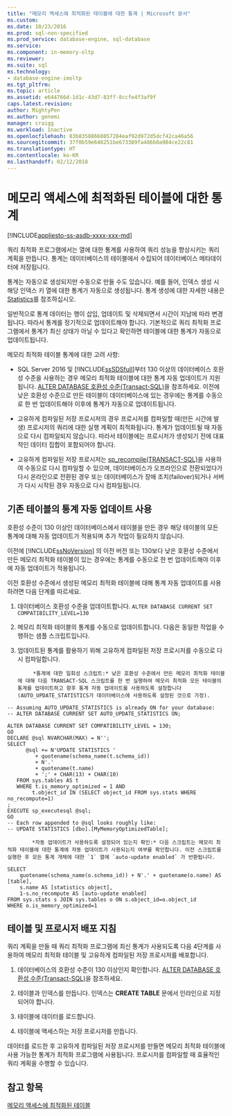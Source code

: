 ```yaml
---
title: "메모리 액세스에 최적화된 테이블에 대한 통계 | Microsoft 문서"
ms.custom: 
ms.date: 10/23/2016
ms.prod: sql-non-specified
ms.prod_service: database-engine, sql-database
ms.service: 
ms.component: in-memory-oltp
ms.reviewer: 
ms.suite: sql
ms.technology:
- database-engine-imoltp
ms.tgt_pltfrm: 
ms.topic: article
ms.assetid: e644766d-1d1c-43d7-83ff-8ccfe4f3af9f
caps.latest.revision: 
author: MightyPen
ms.author: genemi
manager: craigg
ms.workload: Inactive
ms.openlocfilehash: 83b83588668057284eaf92d972d5dcf42ca46a56
ms.sourcegitcommit: 37f0b59e648251be673389fa486b0a984ce22c81
ms.translationtype: HT
ms.contentlocale: ko-KR
ms.lasthandoff: 02/12/2018
---
```

# <a name="statistics-for-memory-optimized-tables"></a>메모리 액세스에 최적화된 테이블에 대한 통계
[!INCLUDE[appliesto-ss-asdb-xxxx-xxx-md](../../includes/appliesto-ss-asdb-xxxx-xxx-md.md)]

  쿼리 최적화 프로그램에서는 열에 대한 통계를 사용하여 쿼리 성능을 향상시키는 쿼리 계획을 만듭니다. 통계는 데이터베이스의 테이블에서 수집되어 데이터베이스 메타데이터에 저장됩니다.  
  
 통계는 자동으로 생성되지만 수동으로 만들 수도 있습니다. 예를 들어, 인덱스 생성 시 해당 인덱스 키 열에 대한 통계가 자동으로 생성됩니다. 통계 생성에 대한 자세한 내용은 [Statistics](../../relational-databases/statistics/statistics.md)를 참조하십시오.  
  
 일반적으로 통계 데이터는 행이 삽입, 업데이트 및 삭제되면서 시간이 지남에 따라 변경됩니다. 따라서 통계를 정기적으로 업데이트해야 합니다. 기본적으로 쿼리 최적화 프로그램에서 통계가 최신 상태가 아닐 수 있다고 확인하면 테이블에 대한 통계가 자동으로 업데이트됩니다.  
  
 메모리 최적화 테이블 통계에 대한 고려 사항:  
  
-   SQL Server 2016 및 [!INCLUDE[ssSDSfull](../../includes/sssdsfull-md.md)]부터 130 이상의 데이터베이스 호환성 수준을 사용하는 경우 메모리 최적화 테이블에 대한 통계 자동 업데이트가 지원됩니다. [ALTER DATABASE 호환성 수준(Transact-SQL)](../../t-sql/statements/alter-database-transact-sql-compatibility-level.md)을 참조하세요. 이전에 낮은 호환성 수준으로 만든 테이블이 데이터베이스에 있는 경우에는 통계를 수동으로 한 번 업데이트해야 이후에 통계가 자동으로 업데이트됩니다.
  
-   고유하게 컴파일된 저장 프로시저의 경우 프로시저를 컴파일할 때(만든 시간에 발생) 프로시저의 쿼리에 대한 실행 계획이 최적화됩니다. 통계가 업데이트될 때 자동으로 다시 컴파일되지 않습니다. 따라서 테이블에는 프로시저가 생성되기 전에 대표적인 데이터 집합이 포함되어야 합니다.  
  
-   고유하게 컴파일된 저장 프로시저는 [sp_recompile(TRANSACT-SQL)](../../relational-databases/system-stored-procedures/sp-recompile-transact-sql.md)을 사용하여 수동으로 다시 컴파일할 수 있으며, 데이터베이스가 오프라인으로 전환되었다가 다시 온라인으로 전환된 경우 또는 데이터베이스가 장애 조치(failover)되거나 서버가 다시 시작된 경우 자동으로 다시 컴파일됩니다.  
  
## <a name="enabling-automatic-update-of-statistics-in-existing-tables"></a>기존 테이블의 통계 자동 업데이트 사용

호환성 수준이 130 이상인 데이터베이스에서 테이블을 만든 경우 해당 테이블의 모든 통계에 대해 자동 업데이트가 적용되며 추가 작업이 필요하지 않습니다.

이전에 [!INCLUDE[ssNoVersion](../../includes/ssnoversion-md.md)] 의 이전 버전 또는 130보다 낮은 호환성 수준에서 만든 메모리 최적화 테이블이 있는 경우에는 통계를 수동으로 한 번 업데이트해야 이후에 자동 업데이트가 적용됩니다.

이전 호환성 수준에서 생성된 메모리 최적화 테이블에 대해 통계 자동 업데이트를 사용하려면 다음 단계를 따르세요.

1. 데이터베이스 호환성 수준을 업데이트합니다. `ALTER DATABASE CURRENT SET COMPATIBILITY_LEVEL=130`

2. 메모리 최적화 테이블의 통계를 수동으로 업데이트합니다. 다음은 동일한 작업을 수행하는 샘플 스크립트입니다.

3. 업데이트된 통계를 활용하기 위해 고유하게 컴파일된 저장 프로시저를 수동으로 다시 컴파일합니다.


            *통계에 대한 일회성 스크립트:* 낮은 호환성 수준에서 만든 메모리 최적화 테이블에 대해 다음 TRANSACT-SQL 스크립트를 한 번 실행하여 메모리 최적화 모든 테이블의 통계를 업데이트하고 향후 통계 자동 업데이트를 사용하도록 설정합니다(AUTO_UPDATE_STATISTICS가 데이터베이스에 사용하도록 설정된 것으로 가정).

```
-- Assuming AUTO_UPDATE_STATISTICS is already ON for your database:
-- ALTER DATABASE CURRENT SET AUTO_UPDATE_STATISTICS ON;

ALTER DATABASE CURRENT SET COMPATIBILITY_LEVEL = 130;
GO
DECLARE @sql NVARCHAR(MAX) = N'';
SELECT
      @sql += N'UPDATE STATISTICS '
         + quotename(schema_name(t.schema_id))
         + N'.'
         + quotename(t.name)
         + ';' + CHAR(13) + CHAR(10)
   FROM sys.tables AS t
   WHERE t.is_memory_optimized = 1 AND 
        t.object_id IN (SELECT object_id FROM sys.stats WHERE no_recompute=1)
;
EXECUTE sp_executesql @sql;
GO
-- Each row appended to @sql looks roughly like:
-- UPDATE STATISTICS [dbo].[MyMemoryOptimizedTable];
```


            *자동 업데이트가 사용하도록 설정되어 있는지 확인:* 다음 스크립트는 메모리 최적화 테이블에 대한 통계에 자동 업데이트가 사용되는지 여부를 확인합니다. 이전 스크립트를 실행한 후 모든 통계 개체에 대한 `1` 열에 `auto-update enabled` 가 반환됩니다.

```
SELECT 
    quotename(schema_name(o.schema_id)) + N'.' + quotename(o.name) AS [table],
    s.name AS [statistics object],
    1-s.no_recompute AS [auto-update enabled]
FROM sys.stats s JOIN sys.tables o ON s.object_id=o.object_id
WHERE o.is_memory_optimized=1
```

## <a name="guidelines-for-deploying-tables-and-procedures"></a>테이블 및 프로시저 배포 지침  
 쿼리 계획을 만들 때 쿼리 최적화 프로그램에 최신 통계가 사용되도록 다음 4단계를 사용하여 메모리 최적화 테이블 및 고유하게 컴파일된 저장 프로시저를 배포합니다.  
  
1.  데이터베이스의 호환성 수준이 130 이상인지 확인합니다. [ALTER DATABASE 호환성 수준(Transact-SQL)](../../t-sql/statements/alter-database-transact-sql-compatibility-level.md)을 참조하세요.

2.  테이블과 인덱스를 만듭니다. 인덱스는 **CREATE TABLE** 문에서 인라인으로 지정되어야 합니다.  
  
3.  테이블에 데이터를 로드합니다.  
  
4.  테이블에 액세스하는 저장 프로시저를 만듭니다.  
  
 데이터를 로드한 후 고유하게 컴파일된 저장 프로시저를 만들면 메모리 최적화 테이블에 사용 가능한 통계가 최적화 프로그램에 사용됩니다. 프로시저를 컴파일할 때 효율적인 쿼리 계획을 수행할 수 있습니다.  

## <a name="see-also"></a>참고 항목  
 [메모리 액세스에 최적화된 테이블](../../relational-databases/in-memory-oltp/memory-optimized-tables.md)  
  
  
